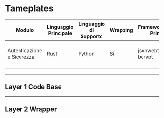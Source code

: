 # Tameplates

| Modulo                     | Linguaggio Principale | Linguaggio di Supporto | Wrapping | Framework/Librerie Principali | Considerazioni per lo Sviluppo<br>         |
| -------------------------- | --------------------- | ---------------------- | -------- | ----------------------------- | ------------------------------------------ |
| Autenticazione e Sicurezza | Rust                  | Python                 | Sì       | jsonwebtoken, bcrypt          | Implementare OAuth2, gestione sessioni<br> |
|                            |                       |                        |          |                               |                                            |

---

## Layer 1 Code Base

---

## Layer 2 Wrapper